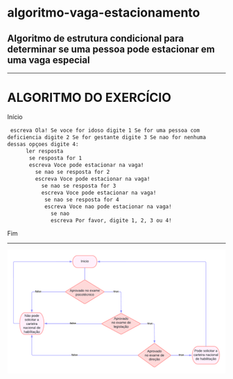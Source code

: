 # algoritmo-vaga-estacionamento
## Algoritmo de estrutura condicional para determinar se uma pessoa pode estacionar em uma vaga especial
------------------------------------------------------
# ALGORITMO DO EXERCÍCIO

Início

     escreva Ola! Se voce for idoso digite 1 Se for uma pessoa com deficiencia digite 2 Se for gestante digite 3 Se nao for nenhuma dessas opçoes digite 4:
          ler resposta
           se resposta for 1
           escreva Voce pode estacionar na vaga!
             se nao se resposta for 2
             escreva Voce pode estacionar na vaga!
               se nao se resposta for 3
               escreva Voce pode estacionar na vaga!
                se nao se resposta for 4
                escreva Voce nao pode estacionar na vaga!
                  se nao
                  escreva Por favor, digite 1, 2, 3 ou 4!   

Fim


--------------------------------------------------------

![fluxograma](https://github.com/nathalysgomes/algoritmos-e-programacao/blob/main/exercicio_cnh.png)
